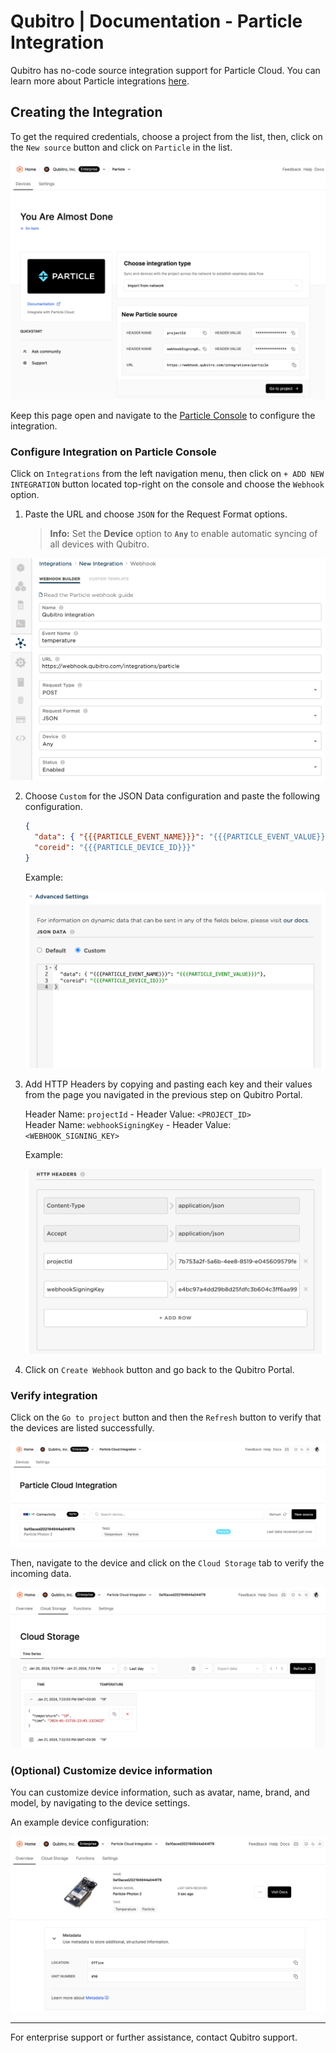 # Qubitro | Documentation - Particle Integration

Qubitro has no-code source integration support for Particle Cloud. You can learn more about Particle integrations [here](https://docs.particle.io/integrations/integrations).

## Creating the Integration

To get the required credentials, choose a project from the list, then, click on the `New source` button and click on `Particle` in the list.

![Credentials](images/particle_qubitro_integration_creds.png)

Keep this page open and navigate to the [Particle Console](https://console.particle.io) to configure the integration.

### Configure Integration on Particle Console

Click on `Integrations` from the left navigation menu, then click on `+ ADD NEW INTEGRATION` button located top-right on the console and choose the `Webhook` option.

1. Paste the URL and choose `JSON` for the Request Format options.

    > **Info:** Set the **Device** option to **`Any`** to enable automatic syncing of all devices with Qubitro.

![Basics](images/particle_qubitro_integration_basics.webp)

2. Choose `Custom` for the JSON Data configuration and paste the following configuration.

    ```json
    {
      "data": { "{{{PARTICLE_EVENT_NAME}}}": "{{{PARTICLE_EVENT_VALUE}}}"},
      "coreid": "{{{PARTICLE_DEVICE_ID}}}"
    }
    ```

    Example:

    ![Request Data Configuration](images/particle_qubitro_integration_advance_data.webp)

3. Add HTTP Headers by copying and pasting each key and their values from the page you navigated in the previous step on Qubitro Portal.

    Header Name: `projectId` - Header Value: `<PROJECT_ID>`  
    Header Name: `webhookSigningKey` - Header Value: `<WEBHOOK_SIGNING_KEY>`

    Example:

    ![Request Headers Configuration](images/particle_qubitro_integration_advance_headers.webp)

4. Click on `Create Webhook` button and go back to the Qubitro Portal.

### Verify integration

Click on the `Go to project` button and then the `Refresh` button to verify that the devices are listed successfully.

![Device List](images/particle_qubitro_integration_device_list.png)

Then, navigate to the device and click on the `Cloud Storage` tab to verify the incoming data.

![Data Table](images/particle_qubitro_integration_data_table.webp)

### (Optional) Customize device information

You can customize device information, such as avatar, name, brand, and model, by navigating to the device settings.

An example device configuration:

![Device Overview](images/particle_qubitro_integration_device_overview.png)

---

For enterprise support or further assistance, contact Qubitro support.